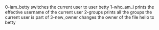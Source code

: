 0-iam_betty switches the current user to user betty
1-who_am_i prints the effective username of the current user
2-groups prints all the groups the current user is part of
3-new_owner changes the owner of the file hello to betty
